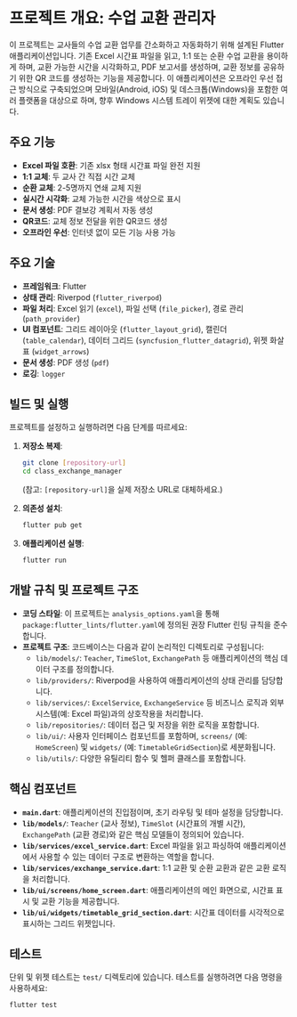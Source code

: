 # 프로젝트 개요: 수업 교환 관리자

이 프로젝트는 교사들의 수업 교환 업무를 간소화하고 자동화하기 위해 설계된 Flutter 애플리케이션입니다. 기존 Excel 시간표 파일을 읽고, 1:1 또는 순환 수업 교환을 용이하게 하며, 교환 가능한 시간을 시각화하고, PDF 보고서를 생성하며, 교환 정보를 공유하기 위한 QR 코드를 생성하는 기능을 제공합니다. 이 애플리케이션은 오프라인 우선 접근 방식으로 구축되었으며 모바일(Android, iOS) 및 데스크톱(Windows)을 포함한 여러 플랫폼을 대상으로 하며, 향후 Windows 시스템 트레이 위젯에 대한 계획도 있습니다.

## 주요 기능

*   **Excel 파일 호환**: 기존 xlsx 형태 시간표 파일 완전 지원
*   **1:1 교체**: 두 교사 간 직접 시간 교체
*   **순환 교체**: 2-5명까지 연쇄 교체 지원
*   **실시간 시각화**: 교체 가능한 시간을 색상으로 표시
*   **문서 생성**: PDF 결보강 계획서 자동 생성
*   **QR코드**: 교체 정보 전달을 위한 QR코드 생성
*   **오프라인 우선**: 인터넷 없이 모든 기능 사용 가능

## 주요 기술

*   **프레임워크**: Flutter
*   **상태 관리**: Riverpod (`flutter_riverpod`)
*   **파일 처리**: Excel 읽기 (`excel`), 파일 선택 (`file_picker`), 경로 관리 (`path_provider`)
*   **UI 컴포넌트**: 그리드 레이아웃 (`flutter_layout_grid`), 캘린더 (`table_calendar`), 데이터 그리드 (`syncfusion_flutter_datagrid`), 위젯 화살표 (`widget_arrows`)
*   **문서 생성**: PDF 생성 (`pdf`)
*   **로깅**: `logger`

## 빌드 및 실행

프로젝트를 설정하고 실행하려면 다음 단계를 따르세요:

1.  **저장소 복제**:
    ```bash
    git clone [repository-url]
    cd class_exchange_manager
    ```
    (참고: `[repository-url]`을 실제 저장소 URL로 대체하세요.)

2.  **의존성 설치**:
    ```bash
    flutter pub get
    ```

3.  **애플리케이션 실행**:
    ```bash
    flutter run
    ```

## 개발 규칙 및 프로젝트 구조

*   **코딩 스타일**: 이 프로젝트는 `analysis_options.yaml`을 통해 `package:flutter_lints/flutter.yaml`에 정의된 권장 Flutter 린팅 규칙을 준수합니다.
*   **프로젝트 구조**: 코드베이스는 다음과 같이 논리적인 디렉토리로 구성됩니다:
    *   `lib/models/`: `Teacher`, `TimeSlot`, `ExchangePath` 등 애플리케이션의 핵심 데이터 구조를 정의합니다.
    *   `lib/providers/`: Riverpod을 사용하여 애플리케이션의 상태 관리를 담당합니다.
    *   `lib/services/`: `ExcelService`, `ExchangeService` 등 비즈니스 로직과 외부 시스템(예: Excel 파일)과의 상호작용을 처리합니다.
    *   `lib/repositories/`: 데이터 접근 및 저장을 위한 로직을 포함합니다.
    *   `lib/ui/`: 사용자 인터페이스 컴포넌트를 포함하며, `screens/` (예: `HomeScreen`) 및 `widgets/` (예: `TimetableGridSection`)로 세분화됩니다.
    *   `lib/utils/`: 다양한 유틸리티 함수 및 헬퍼 클래스를 포함합니다.

## 핵심 컴포넌트

*   **`main.dart`**: 애플리케이션의 진입점이며, 초기 라우팅 및 테마 설정을 담당합니다.
*   **`lib/models/`**: `Teacher` (교사 정보), `TimeSlot` (시간표의 개별 시간), `ExchangePath` (교환 경로)와 같은 핵심 모델들이 정의되어 있습니다.
*   **`lib/services/excel_service.dart`**: Excel 파일을 읽고 파싱하여 애플리케이션에서 사용할 수 있는 데이터 구조로 변환하는 역할을 합니다.
*   **`lib/services/exchange_service.dart`**: 1:1 교환 및 순환 교환과 같은 교환 로직을 처리합니다.
*   **`lib/ui/screens/home_screen.dart`**: 애플리케이션의 메인 화면으로, 시간표 표시 및 교환 기능을 제공합니다.
*   **`lib/ui/widgets/timetable_grid_section.dart`**: 시간표 데이터를 시각적으로 표시하는 그리드 위젯입니다.

## 테스트

단위 및 위젯 테스트는 `test/` 디렉토리에 있습니다. 테스트를 실행하려면 다음 명령을 사용하세요:

```bash
flutter test
```
